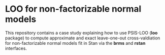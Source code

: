 # LOO for non-factorizable normal models

This repository contains a case study explaining how to use PSIS-LOO (**loo** package) to compute approximate and exact leave-one-out cross-valdiation for non-factorizable normal models fit in Stan via the **brms** and **rstan** interfaces.
